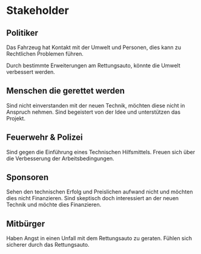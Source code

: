 # Stakeholder

## Politiker
Das Fahrzeug hat Kontakt mit der Umwelt und Personen, dies kann zu Rechtlichen Problemen führen.

Durch bestimmte Erweiterungen am Rettungsauto, könnte die Umwelt verbessert werden.

## Menschen die gerettet werden
Sind nicht einverstanden mit der neuen Technik, möchten diese nicht in Anspruch nehmen.
Sind begeistert von der Idee und unterstützen das Projekt.

## Feuerwehr & Polizei
Sind gegen die Einführung eines Technischen Hilfsmittels.
Freuen sich über die Verbesserung der Arbeitsbedingungen.

## Sponsoren
Sehen den technischen Erfolg und Preislichen aufwand nicht und möchten dies nicht Finanzieren.
Sind skeptisch doch interessiert an der neuen Technik und möchte dies Finanzieren.

## Mitbürger
Haben Angst in einen Unfall mit dem Rettungsauto zu geraten.
Fühlen sich sicherer durch das Rettungsauto.
